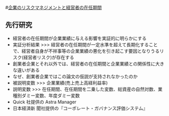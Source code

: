 #[企業のリスクマネジメントと経営者の在任期間](https://www.jstage.jst.go.jp/article/giiij/77/2/77_203/_pdf/-char/ja)

## 先行研究
- 経営者の在任期間が企業業績に与える影響を実証的に明らかにする
- 実証分析結果 >>> 経営者の在任期間が一定水準を超えて長期化することで、経営者自身が不祥事等の企業業績の悪化を引き起こす要因となりうるリスク(経営者リスク)が存在する
- 創業者企業とそれ以外では、経営者の在任期間と企業業績との関係性に大きな違いがある
- なぜ、創業者企業ではこの論文の仮説が支持されなかったのか
- 被説明変数 >>> 企業業績(売上売上高経利益率)
- 説明変数 >>> 在任期間、在任期間を二乗した変数、総資産の自然対数、業種別ダミー変数、年度ダミー変数
- Quick 社提供の Astra Manager
- 日本経済新 聞社提供の『コーポレート・ガバナンス評価システム』

